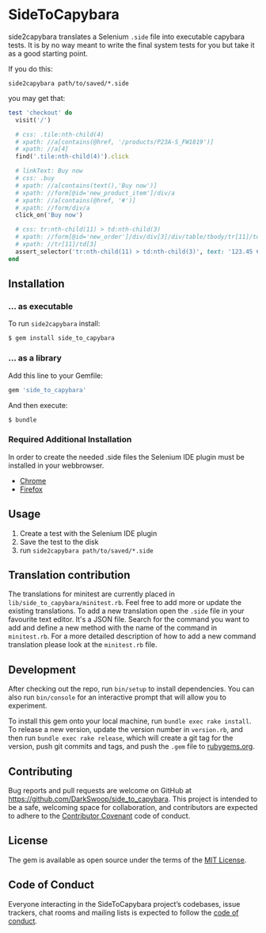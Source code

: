 # SideToCapybara

side2capybara translates a Selenium `.side` file into executable capybara tests. It is by no way meant to write the final system tests for you but take it as a good starting point.

If you do this:

`side2capybara path/to/saved/*.side`

you may get that:

```ruby
test 'checkout' do
  visit('/')

  # css: .tile:nth-child(4)
  # xpath: //a[contains(@href, '/products/P23A-S_FW1819')]
  # xpath: //a[4]
  find('.tile:nth-child(4)').click

  # linkText: Buy now
  # css: .buy
  # xpath: //a[contains(text(),'Buy now')]
  # xpath: //form[@id='new_product_item']/div/a
  # xpath: //a[contains(@href, '#')]
  # xpath: //form/div/a
  click_on('Buy now')

  # css: tr:nth-child(11) > td:nth-child(3)
  # xpath: //form[@id='new_order']/div/div[3]/div/table/tbody/tr[11]/td[3]
  # xpath: //tr[11]/td[3]
  assert_selector('tr:nth-child(11) > td:nth-child(3)', text: '123.45 €')
end
```

## Installation

### ... as executable

To run `side2capybara` install:

    $ gem install side_to_capybara


### ... as a library

Add this line to your Gemfile:

```ruby
gem 'side_to_capybara'
```

And then execute:

    $ bundle


### Required Additional Installation

In order to create the needed .side files the Selenium IDE plugin must be installed in your webbrowser.

- [Chrome](https://chrome.google.com/webstore/detail/selenium-ide/mooikfkahbdckldjjndioackbalphokd)
- [Firefox](https://addons.mozilla.org/en-US/firefox/addon/selenium-ide/)

## Usage

1. Create a test with the Selenium IDE plugin
2. Save the test to the disk
3. run `side2capybara path/to/saved/*.side`

## Translation contribution

The translations for minitest are currently placed in `lib/side_to_capybara/minitest.rb`. Feel free to add more or update the existing translations. To add a new translation open the `.side` file in your favourite text editor. It's a JSON file. Search for the command you want to add and define a new method with the name of the command in `minitest.rb`. For a more detailed description of how to add a new command translation please look at the `minitest.rb` file.

## Development

After checking out the repo, run `bin/setup` to install dependencies. You can also run `bin/console` for an interactive prompt that will allow you to experiment.

To install this gem onto your local machine, run `bundle exec rake install`. To release a new version, update the version number in `version.rb`, and then run `bundle exec rake release`, which will create a git tag for the version, push git commits and tags, and push the `.gem` file to [rubygems.org](https://rubygems.org).

## Contributing

Bug reports and pull requests are welcome on GitHub at https://github.com/DarkSwoop/side_to_capybara. This project is intended to be a safe, welcoming space for collaboration, and contributors are expected to adhere to the [Contributor Covenant](http://contributor-covenant.org) code of conduct.

## License

The gem is available as open source under the terms of the [MIT License](https://opensource.org/licenses/MIT).

## Code of Conduct

Everyone interacting in the SideToCapybara project’s codebases, issue trackers, chat rooms and mailing lists is expected to follow the [code of conduct](https://github.com/DarkSwoop/side_to_capybara/blob/master/CODE_OF_CONDUCT.md).
